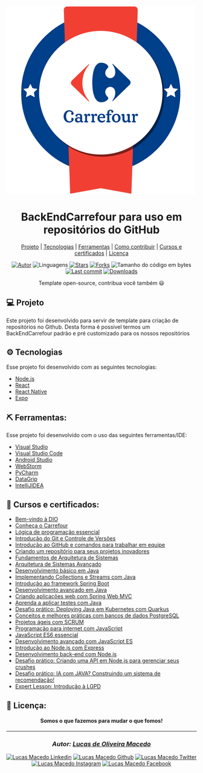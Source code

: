 <div>

![github](assets/logo.png "logo")
</div>

<div align="center">

# BackEndCarrefour para uso em repositórios do GitHub</div>
<div align="center">

  [Projeto](#-projeto) | 
  [Tecnologias](#-tecnologias) | 
  [Ferramentas](#-ferramentas) | 
  [Como contribuir](#-como-contribuir) | 
  [Cursos e certificados](#-cursos-e-certificados) | 
  [Licença](#-licença)
</div>

<div align="center">

[![Autor](https://img.shields.io/badge/autor-Lucas%20de%20Oliveira%20Macedo-920629?style=flat-square)](https://github.com/lucasomac)
![Linguagens](https://img.shields.io/github/languages/count/lucasomac/BackEndCarrefour?color=920629&style=flat-square)
[![Stars](https://img.shields.io/github/stars/lucasomac/BackEndCarrefour?color=920629&style=flat-square)](https://github.com/lucasomac/BackEndCarrefour/stargazers)
[![Forks](https://img.shields.io/github/forks/lucasomac/BackEndCarrefour?color=920629&style=flat-square)](https://github.com/lucasomac/BackEndCarrefour/network/members)
![Tamanho do código em bytes](https://img.shields.io/github/repo-size/lucasomac/BackEndCarrefour?color=920629&style=flat-square)
[![Last commit](https://img.shields.io/github/last-commit/lucasomac/BackEndCarrefour?color=920629&style=flat-square)](https://github.com/lucasomac/BackEndCarrefour/commits/master)
[![Downloads](https://img.shields.io/github/downloads/lucasomac/BackEndCarrefour/total?color=920629&style=flat-square)](https://github.com/lucasomac/BackEndCarrefour/releases)
</div>

<p align="center">
  Template open-source, contribua você também 😃
</p>

## 💻 Projeto

Este projeto foi desenvolvido para servir de template para criação de repositórios no Github. Desta forma é possivel termos um BackEndCarrefour padrão e pré customizado para os nossos repositórios

## ⚙ Tecnologias

Esse projeto foi desenvolvido com as seguintes tecnologias:

- [Node.js](https://nodejs.org/en/)
- [React](https://reactjs.org)
- [React Native](https://facebook.github.io/react-native/)
- [Expo](https://expo.io/)

## ⛏ Ferramentas:

Esse projeto foi desenvolvido com o uso das seguintes ferramentas/IDE:

- [Visual Studio](https://visualstudio.microsoft.com/vs/)
- [Visual Studio Code](https://code.visualstudio.com/)
- [Android Studio](https://developer.android.com/studio)
- [WebStorm](https://www.jetbrains.com/pt-br/webstorm/)
- [PyCharm](https://www.jetbrains.com/pt-br/pycharm/)
- [DataGrip](https://www.jetbrains.com/pt-br/datagrip/)
- [IntelliJIDEA](https://www.jetbrains.com/pt-br/idea/)

## 🏁 Cursos e certificados:

- [Bem-vindo à DIO](/certificados/24CA67BD.pdf)
- [Conheça o Carrefour](/certificados/24CA67BD.pdf)
- [Lógica de programação essencial](/certificados/F891B545.pdf)
- [Introdução do Git e Controle de Versões](/certificados/88031C73.pdf)
- [Introdução ao GitHub e comandos para trabalhar em equipe](/certificados/8A23B66A.pdf)
- [Criando um repositório para seus projetos inovadores](/certificados/7769FC21.pdf)
- [Fundamentos de Arquitetura de Sistemas](/certificados/5B342C88.pdf)
- [Arquitetura de Sistemas Avançado](/certificados/E5CE7935.pdf)
- [Desenvolvimento básico em Java]()
- [Implementando Collections e Streams com Java]()
- [Introdução ao framework Spring Boot]()
- [Desenvolvimento avançado em Java]()
- [Criando aplicações web com Spring Web MVC]()
- [Aprenda a aplicar testes com Java]()
- [Desafio prático: Deploying Java em Kubernetes com Quarkus]()
- [Conceitos e melhores práticas com bancos de dados PostgreSQL](/certificados/F0824D30.pdf)
- [Projetos ágeis com SCRUM](/certificados/BBCAA04A.pdf)
- [Programação para internet com JavaScript](/certificados/170F6F18.pdf)
- [JavaScript ES6 essencial](/certificados/1732C5C4.pdf)
- [Desenvolvimento avançado com JavaScript ES](/certificados/2EE27DAA.pdf)
- [Introdução ao Node.js com Express]()
- [Desenvolvimento back-end com Node.js]()
- [Desafio prático: Criando uma API em Node.js para gerenciar seus crushes]()
- [Desafio prático: IA com JAVA? Construindo um sistema de recomendação!]()
- [Expert Lesson: Introdução à LGPD]()

## 📜 Licença:


<div align="center"> 

#### Somos o que fazemos para mudar o que fomos!
</div>

---

<div align="center"> 

### *Autor: [Lucas de Oliveira Macedo](https://github.com/lucasomac "Lucas de Oliveira Macedo")* </div>

<div align="center">

[![Lucas Macedo Linkedin](https://img.shields.io/badge/LinkedIn-lucasomac-blue?logo=linkedin "linkedin")](https://www.linkedin.com/in/lucasomac)
[![Lucas Macedo Github](https://img.shields.io/badge/GitHub-lucasomac-lightgrey?logo=github "github")](https://github.com/lucasomac)
[![Lucas Macedo Twitter](https://img.shields.io/badge/Twitter-_lucasomac-blue?logo=twitter "twitter")](https://twitter.com/lucasomac)
[![Lucas Macedo Instagram](https://img.shields.io/badge/Instragram-lucasomac-E10979?logo=instagram "instagram")](https://instagram.com/lucasomac)
[![Lucas Macedo Facebook](https://img.shields.io/badge/Facebook-lucasomac-blue?logo=facebook "facebook")](https://facebook.com/lucasomac) </div>